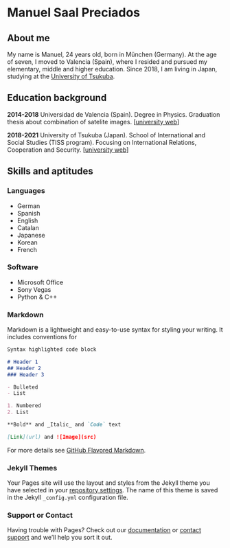 # Manuel Saal Preciados

## About me
My name is Manuel, 24 years old, born in München (Germany). 
At the age of seven, I moved to Valencia (Spain), where I resided and pursued my elementary, middle and higher education.
Since 2018, I am living in Japan, studying at the [University of Tsukuba](https://www.tsukuba.ac.jp/en/).

## Education background
**2014-2018**
Universidad de Valencia (Spain). 
Degree in Physics. Graduation thesis about combination of satelite images. [[university web](https://www.uv.es/uvweb/fisica/es/facultad-fisica-1285850062061.html)]

**2018-2021** University of Tsukuba (Japan).
School of International and Social Studies (TISS program). Focusing on International Relations, Cooperation and Security. [[university web](http://www.global.tsukuba.ac.jp/%E7%A4%BE%E4%BC%9A%E3%83%BB%E5%9B%BD%E9%9A%9B%E5%AD%A6%E7%BE%A4)]

## Skills and aptitudes

### Languages         
- German              
- Spanish             
- English             
- Catalan
- Japanese
- Korean
- French

### Software 
- Microsoft Office
- Sony Vegas 
- Python & C++

### Markdown

Markdown is a lightweight and easy-to-use syntax for styling your writing. It includes conventions for

```markdown
Syntax highlighted code block

# Header 1
## Header 2
### Header 3

- Bulleted
- List

1. Numbered
2. List

**Bold** and _Italic_ and `Code` text

[Link](url) and ![Image](src)
```

For more details see [GitHub Flavored Markdown](https://guides.github.com/features/mastering-markdown/).

### Jekyll Themes

Your Pages site will use the layout and styles from the Jekyll theme you have selected in your [repository settings](https://github.com/saalpreciados/saalpreciados.portfolio/settings). The name of this theme is saved in the Jekyll `_config.yml` configuration file.

### Support or Contact

Having trouble with Pages? Check out our [documentation](https://docs.github.com/categories/github-pages-basics/) or [contact support](https://support.github.com/contact) and we’ll help you sort it out.
